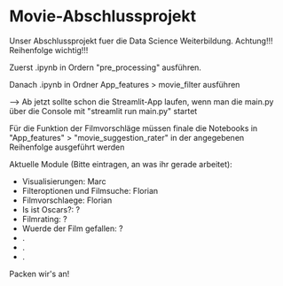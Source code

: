 # Movie-Abschlussprojekt
 Unser Abschlussprojekt fuer die Data Science Weiterbildung.
Achtung!!! Reihenfolge wichtig!!!

Zuerst .ipynb in Ordern "pre_processing" ausführen.

Danach .ipynb in Ordner App_features > movie_filter ausführen

--> Ab jetzt sollte schon die Streamlit-App laufen, wenn man die main.py über die Console mit "streamlit run main.py" startet

Für die Funktion der Filmvorschläge müssen finale die Notebooks in "App_features" > "movie_suggestion_rater" in der angegebenen Reihenfolge ausgeführt werden


Aktuelle Module (Bitte eintragen, an was ihr gerade arbeitet):
- Visualisierungen: Marc
- Filteroptionen und Filmsuche: Florian
- Filmvorschlaege: Florian
- Is ist Oscars?: ?
- Filmrating: ?
- Wuerde der Film gefallen: ?
- .
- .
- .

Packen wir's an!